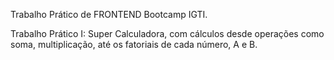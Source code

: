 Trabalho Prático de FRONTEND Bootcamp IGTI.

Trabalho Prático I: Super Calculadora, com cálculos desde operações como soma, multiplicação, até os fatoriais de cada número, A e B.

